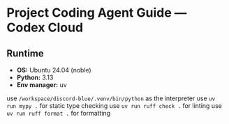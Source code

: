 # Project Coding Agent Guide — Codex Cloud

## Runtime

* **OS:** Ubuntu 24.04 (noble)
* **Python:** 3.13
* **Env manager:** uv

use `/workspace/discord-blue/.venv/bin/python` as the interpreter
use `uv run mypy .` for static type checking
use `uv run ruff check .` for linting
use `uv run ruff format .` for formatting